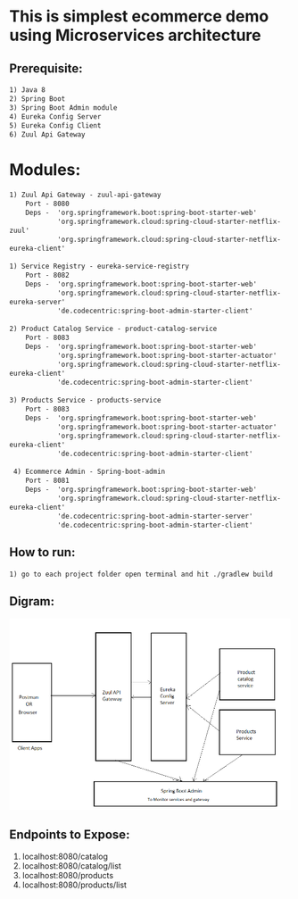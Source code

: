 # This is simplest ecommerce demo using Microservices architecture

## Prerequisite:
    1) Java 8
    2) Spring Boot
    3) Spring Boot Admin module
    4) Eureka Config Server
    5) Eureka Config Client
    6) Zuul Api Gateway

# Modules:
    1) Zuul Api Gateway - zuul-api-gateway
        Port - 8080
        Deps -  'org.springframework.boot:spring-boot-starter-web'
	            'org.springframework.cloud:spring-cloud-starter-netflix-zuul'
	            'org.springframework.cloud:spring-cloud-starter-netflix-eureka-client'

    1) Service Registry - eureka-service-registry
        Port - 8082
        Deps -  'org.springframework.boot:spring-boot-starter-web'
	            'org.springframework.cloud:spring-cloud-starter-netflix-eureka-server'
                'de.codecentric:spring-boot-admin-starter-client'

    2) Product Catalog Service - product-catalog-service
        Port - 8083
        Deps -  'org.springframework.boot:spring-boot-starter-web'
                'org.springframework.boot:spring-boot-starter-actuator'
                'org.springframework.cloud:spring-cloud-starter-netflix-eureka-client'
                'de.codecentric:spring-boot-admin-starter-client'

    3) Products Service - products-service
        Port - 8083
        Deps -  'org.springframework.boot:spring-boot-starter-web'
                'org.springframework.boot:spring-boot-starter-actuator'
                'org.springframework.cloud:spring-cloud-starter-netflix-eureka-client'
                'de.codecentric:spring-boot-admin-starter-client'

     4) Ecommerce Admin - Spring-boot-admin
        Port - 8081
        Deps -  'org.springframework.boot:spring-boot-starter-web'
                'org.springframework.cloud:spring-cloud-starter-netflix-eureka-client'	            
	            'de.codecentric:spring-boot-admin-starter-server'
                'de.codecentric:spring-boot-admin-starter-client'	            

## How to run:
    1) go to each project folder open terminal and hit ./gradlew build

## Digram:
![alt text](https://github.com/pravin02/Ecommerce-Microservices/blob/main/Eommerce_Microservice_architecture.png)

## Endpoints to Expose:
1) localhost:8080/catalog
2) localhost:8080/catalog/list
3) localhost:8080/products
4) localhost:8080/products/list
